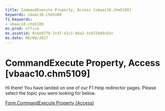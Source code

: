 ```yaml
---
title: CommandExecute Property, Access [vbaac10.chm5109]
keywords: vbaac10.chm5109
f1_keywords:
- vbaac10.chm5109
ms.prod: office
ms.assetid: 8cbe9778-7c47-41c1-94a2-3c6724d9cb3c
ms.date: 06/08/2017
---
```



# CommandExecute Property, Access [vbaac10.chm5109]

Hi there! You have landed on one of our F1 Help redirector pages. Please select the topic you were looking for below.

[Form.CommandExecute Property (Access)](http://msdn.microsoft.com/library/b105b107-8123-5cfe-b87d-cb53518e3dba%28Office.15%29.aspx)


